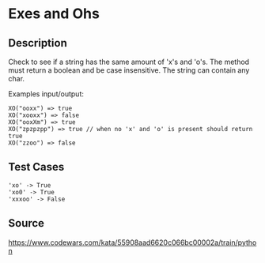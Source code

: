 # Exes and Ohs

## Description

Check to see if a string has the same amount of 'x's and 'o's. The method must return a boolean and be case insensitive. The string can contain any char.

Examples input/output:
```
XO("ooxx") => true
XO("xooxx") => false
XO("ooxXm") => true
XO("zpzpzpp") => true // when no 'x' and 'o' is present should return true
XO("zzoo") => false
```
## Test Cases

	'xo' -> True
	'xo0' -> True
	'xxxoo' -> False

## Source
https://www.codewars.com/kata/55908aad6620c066bc00002a/train/python